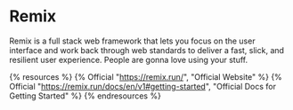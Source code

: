 # Remix

Remix is a full stack web framework that lets you focus on the user interface and work back through web standards to deliver a fast, slick, and resilient user experience. People are gonna love using your stuff.

{% resources %}
  {% Official "https://remix.run/", "Official Website" %}
  {% Official "https://remix.run/docs/en/v1#getting-started", "Official Docs for Getting Started" %}
{% endresources %}

